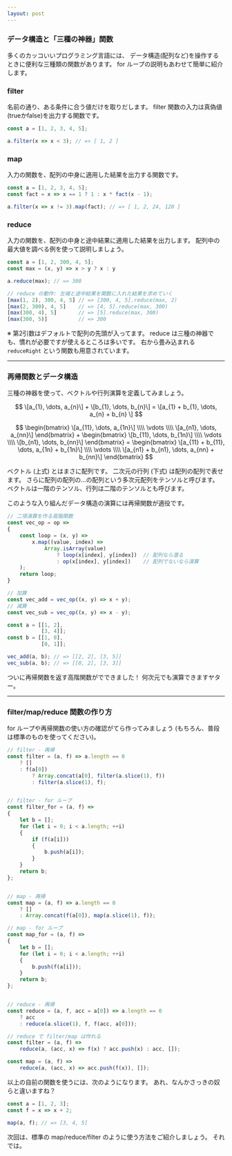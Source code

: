 ```yaml
---
layout: post
---
```



### データ構造と「三種の神器」関数

多くのカッコいいプログラミング言語には、
データ構造(配列など)を操作するときに便利な三種類の関数があります。
for ループの説明もあわせて簡単に紹介します。

### filter

名前の通り、ある条件に合う値だけを取りだします。
filter 関数の入力は真偽値(trueかfalse)を出力する関数です。

``` javascript
const a = [1, 2, 3, 4, 5];

a.filter(x => x < 3); // => [ 1, 2 ]
```

### map

入力の関数を、配列の中身に適用した結果を出力する関数です。

``` javascript
const a = [1, 2, 3, 4, 5];
const fact = x => x == 1 ? 1 : x * fact(x - 1);

a.filter(x => x != 3).map(fact); // => [ 1, 2, 24, 120 ]
```

### reduce

入力の関数を、配列の中身と途中結果に適用した結果を出力します。
配列中の最大値を調べる例を使って説明しましょう。

``` javascript
const a = [1, 2, 300, 4, 5];
const max = (x, y) => x > y ? x : y

a.reduce(max); // => 300

// reduce の動作: 左端と途中結果を関数に入れた結果を求めていく
[max(1, 2), 300, 4, 5] // => [300, 4, 5].reduce(max, 2)
[max(2, 300), 4, 5]    // => [4, 5].reduce(max, 300)
[max(300, 4), 5]       // => [5].reduce(max, 300)
[max(300, 5)]          // => 300
```

※ 第2引数はデフォルトで配列の先頭が入ってます。
reduce は三種の神器でも、慣れが必要ですが使えるところは多いです。
右から畳み込まれる ``reduceRight`` という関数も用意されています。

---

### 再帰関数とデータ構造

三種の神器を使って、ベクトルや行列演算を定義してみましょう。

$$ \[a_{1}, \dots, a_{n}\] + \[b_{1}, \dots, b_{n}\]
= \[a_{1} + b_{1}, \dots, a_{n} + b_{n} \] $$

$$ \begin{bmatrix}
\[a_{11}, \dots, a_{1n}\] \\\\
\vdots \\\\
\[a_{n1}, \dots, a_{nn}\]
\end{bmatrix}
+
\begin{bmatrix}
\[b_{11}, \dots, b_{1n}\] \\\\
\vdots \\\\
\[b_{n1}, \dots, b_{nn}\]
\end{bmatrix} = \begin{bmatrix}
\[a_{11} + b_{11}, \dots, a_{1n} + b_{1n}\] \\\\
\vdots \\\\
\[a_{n1} + b_{n1}, \dots, a_{nn} + b_{nn}\]
\end{bmatrix} $$


ベクトル (上式) とはまさに配列です。
二次元の行列 (下式) は配列の配列で表せます。
さらに配列の配列の...の配列という多次元配列をテンソルと呼びます。
ベクトルは一階のテンソル、行列は二階のテンソルとも呼びます。

このような入り組んだデータ構造の演算には再帰関数が適役です。

``` javascript
// 二項演算を作る高階関数
const vec_op = op =>
{
    const loop = (x, y) =>
        x.map((value, index) =>
            Array.isArray(value)
                ? loop(x[index], y[index])  // 配列なら潜る
                : op(x[index], y[index])    // 配列でないなら演算
    );
    return loop;
}

// 加算
const vec_add = vec_op((x, y) => x + y);
// 減算
const vec_sub = vec_op((x, y) => x - y);

const a = [[1, 2],
           [3, 4]];
const b = [[1, 0],
           [0, 1]];

vec_add(a, b); // => [[2, 2], [3, 5]]
vec_sub(a, b); // => [[0, 2], [3, 3]]
```

ついに再帰関数を返す高階関数がでできました！
何次元でも演算できますヤター。

---


### filter/map/reduce 関数の作り方

for ループや再帰関数の使い方の確認がてら作ってみましょう
(もちろん、普段は標準のものを使ってください)。


``` javascript
// filter - 再帰
const filter = (a, f) => a.length == 0
    ? []
    : f(a[0])
        ? Array.concat(a[0], filter(a.slice(1), f))
        : filter(a.slice(1), f);


// filter - for ループ
const filter_for = (a, f) =>
{
    let b = [];
    for (let i = 0; i < a.length; ++i)
    {
        if (f(a[i]))
        {
            b.push(a[i]);
        }
    }
    return b;
};


// map - 再帰
const map = (a, f) => a.length == 0
    ? []
    : Array.concat(f(a[0]), map(a.slice(1), f));  

// map - for ループ
const map_for = (a, f) =>
{
    let b = [];
    for (let i = 0; i < a.length; ++i)
    {
        b.push(f(a[i]));
    }
    return b;
};


// reduce - 再帰
const reduce = (a, f, acc = a[0]) => a.length == 0
    ? acc
    : reduce(a.slice(1), f, f(acc, a[0]));

// reduce で filter/map は作れる
const filter = (a, f) =>
    reduce(a, (acc, x) => f(x) ? acc.push(x) : acc, []);

const map = (a, f) =>
    reduce(a, (acc, x) => acc.push(f(x)), []);
```

以上の自前の関数を使うには、次のようになります。
あれ、なんかさっきの奴らと違いますね？

``` javascript
const a = [1, 2, 3];
const f = x => x + 2;

map(a, f); // => [3, 4, 5]
```

次回は、標準の map/reduce/filter のように使う方法をご紹介しましょう。
それでは。
